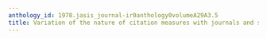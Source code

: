 ```yaml
---
anthology_id: 1978.jasis_journal-ir0anthology0volumeA29A3.5
title: Variation of the nature of citation measures with journals and scientific specialties
---
```

